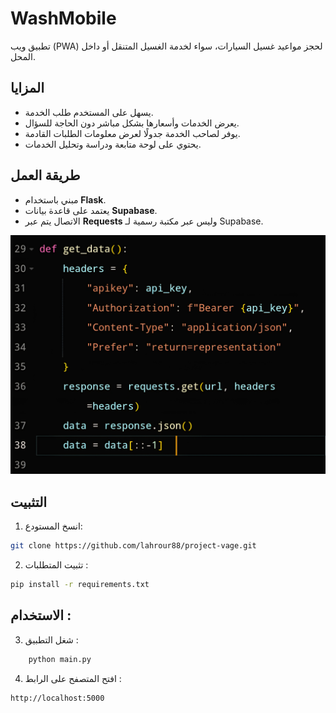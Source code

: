 # WashMobile

تطبيق ويب (PWA) لحجز مواعيد غسيل السيارات، سواء لخدمة الغسيل المتنقل أو داخل المحل.  

## المزايا
- يسهل على المستخدم طلب الخدمة.  
- يعرض الخدمات وأسعارها بشكل مباشر دون الحاجة للسؤال.  
- يوفر لصاحب الخدمة جدولًا لعرض معلومات الطلبات القادمة.  
- يحتوي على لوحة متابعة ودراسة وتحليل الخدمات.  

## طريقة العمل
- مبني باستخدام **Flask**.  
- يعتمد على قاعدة بيانات **Supabase**.  
- الاتصال يتم عبر **Requests** وليس عبر مكتبة رسمية لـ Supabase.  

![واجهة التطبيق](static/images/code.jpg)  

## التثبيت
1. انسخ المستودع:  
```bash
git clone https://github.com/lahrour88/project-vage.git
```
2. تثبيت المتطلبات :
```bash
pip install -r requirements.txt
```
## الاستخدام :
3. شغل التطبيق :
```bash
    python main.py
```
4. افتح المتصفح على الرابط :
```bash
http://localhost:5000
```